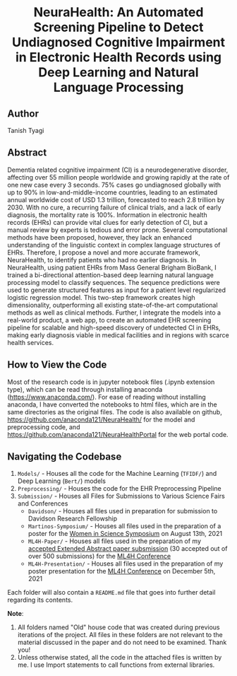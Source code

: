 # <center>NeuraHealth: An Automated Screening Pipeline to Detect Undiagnosed Cognitive Impairment in Electronic Health Records using Deep Learning and Natural Language Processing</center>

## Author
Tanish Tyagi

## Abstract
Dementia related cognitive impairment (CI) is a neurodegenerative disorder, affecting over 55 million people worldwide and growing rapidly at the rate of one new case every 3 seconds. 75% cases go undiagnosed globally with up to 90% in low-and-middle-income countries, leading to an estimated annual worldwide cost of USD 1.3 trillion, forecasted to reach 2.8 trillion by 2030. With no cure, a recurring failure of clinical trials, and a lack of early diagnosis, the mortality rate is 100%. Information in electronic health records (EHRs) can provide vital clues for early detection of CI, but a manual review by experts is tedious and error prone. Several computational methods have been proposed, however, they lack an enhanced understanding of the linguistic context in complex language structures of EHRs. Therefore, I propose a novel and more accurate framework, NeuraHealth, to identify patients who had no earlier diagnosis. In NeuraHealth, using patient EHRs from Mass General Brigham BioBank, I trained a bi-directional attention-based deep learning natural language processing model to classify sequences. The sequence predictions were used to generate structured features as input for a patient level regularized logistic regression model. This two-step framework creates high dimensionality, outperforming all existing state-of-the-art computational methods as well as clinical methods. Further, I integrate the models into a real-world product, a web app, to create an automated EHR screening pipeline for scalable and high-speed discovery of undetected CI in EHRs, making early diagnosis viable in medical facilities and in regions with scarce health services.

## How to View the Code
Most of the research code is in jupyter notebook files (.ipynb extension type), which can be read through installing anaconda (https://www.anaconda.com/). For ease of reading without installing anaconda, I have converted the notebooks to html files, which are in the same directories as the original files. The code is also available on github, https://github.com/anaconda121/NeuraHealth/ for the model and preprocessing code, and https://github.com/anaconda121/NeuraHealthPortal for the web portal code. 

## Navigating the Codebase
1. ```Models/``` - Houses all the code for the Machine Learning (```TFIDF/```) and Deep Learning (```Bert/```) models 
2. ```Preprocessing/``` - Houses the code for the EHR Preprocessing Pipeline 
3.  ```Submission/``` - Houses all Files for Submissions to Various Science Fairs and Conferences
	* ``Davidson/`` - Houses all files used in preparation for submission to Davidson Research Fellowship
	*  ```Martinos-Symposium/``` - Houses all files used in the preparation of a poster for the [Women in Science Symposium](https://wis.martinos.org/mcss/) on August 13th, 2021 
	* ```ML4H-Paper/```  -  Houses all files used in the preparation of my [accepted Extended Abstract paper subsmission](https://arxiv.org/abs/2111.09115) (30 accepted out of over 500 submissions) for the [ML4H Conference](https://ml4health.github.io/2021/papers.html) 
	* ```ML4H-Presentation/```  - Houses all files used in the preparation of my poster  presentation for the [ML4H Conference](https://ml4health.github.io/2021/papers.html) on December 5th, 2021 

Each folder will also contain a ```README.md``` file that goes into further detail regarding its contents. 

**Note**: 
1. All folders named "Old" house code that was created during previous iterations of the project. All files in these folders are not relevant to the material discussed in the paper and do not need to be examined. Thank you!
2. Unless otherwise stated, all the code in the attached files is written by me. I use Import statements to call functions from external libraries.
